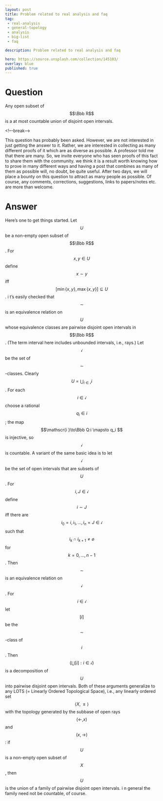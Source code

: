 ```yaml
---
layout: post
title: Problem related to real analysis and faq
tag:
 - real-analysis
 - general-topology
 - analysis
 - big-list
 - faq

description: Problem related to real analysis and faq

hero: https://source.unsplash.com/collection/145103/
overlay: blue 
published: true
---
```


# Question 

Any open subset of $$\Bbb R$$ is a at most countable union of disjoint open intervals. 

<!–-break-–>


This question has probably been asked. However, we are  not interested in just getting the answer to it. Rather, we are  interested in collecting as many different proofs of it which are as diverse as possible. A professor told me that there are many. So, we  invite everyone who has seen proofs of this fact to share them with the community. we  think it is a result worth knowing how to prove in many different ways and having a post that combines as many of them as possible will, no doubt, be quite useful. After two days, we  will place a bounty on this question to attract as many people as possible. Of course, any comments, corrections, suggestions, links to papers/notes etc. are more than welcome.

# Answer 


Here’s one to get things started.
Let $$U$$ be a non-empty open subset of $$\Bbb R$$. For $$x,y\in U$$ define $$x\sim y$$ iff $$\big[\min\{x,y\},\max\{x,y\}\big]\subseteq U$$. i t’s easily checked that $$\sim$$ is an equivalence relation on $$U$$ whose equivalence classes are pairwise disjoint open intervals in $$\Bbb R$$. (The term interval here includes unbounded intervals, i.e., rays.) Let $$\mathscr{i }$$ be the set of $$\sim$$-classes. Clearly $$U=\bigcup_{i  \in \mathscr{i }} i $$. For each $$i \in\mathscr{i }$$ choose a rational $$q_i \in i $$; the map $$\mathscr{i }\to\Bbb Q:i \mapsto q_i $$ is injective, so $$\mathscr{i }$$ is countable.
A variant of the same basic idea is to let $$\mathscr{i }$$ be the set of open intervals that are subsets of $$U$$. For $$i ,J\in\mathscr{i }$$ define $$i \sim J$$ iff there are $$i _0=i ,i _1,\dots,i _n=J\in\mathscr{i }$$ such that $$i _k\cap i _{k+1}\ne\varnothing$$ for $$k=0,\dots,n-1$$. Then $$\sim$$ is an equivalence relation on $$\mathscr{i }$$. For $$i \in\mathscr{i }$$ let $$[i ]$$ be the $$\sim$$-class of $$i $$. Then $$\left\{\bigcup[i ]:i \in\mathscr{i }\right\}$$ is a decomposition of $$U$$ into pairwise disjoint open intervals.
Both of these arguments generalize to any LOTS (= Linearly Ordered Topological Space), i.e., any linearly ordered set $$\langle X,\le\rangle$$ with the topology generated by the subbase of open rays $$(\leftarrow,x)$$ and $$(x,\to)$$: if $$U$$ is a non-empty open subset of $$X$$, then $$U$$ is the union of a family of pairwise disjoint open intervals. i n general the family need not be countable, of course.

